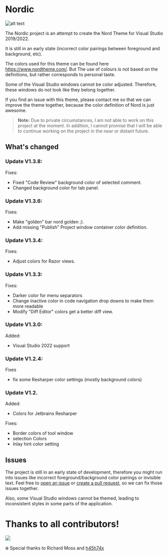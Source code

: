 # Nordic

![alt text](./nordic.png)


The Nordic project is an attempt to create the Nord Theme for Visual Studio 2019/2022. 

It is still in an early state (incorrect color pairings between foreground and background, etc).

The colors used for this theme can be found here https://www.nordtheme.com/.
But The use of colours is not based on the definitions, but rather corresponds to personal taste.

Some of the Visual Studio windows cannot be color adjusted. Therefore, these windows do not look like they belong together.

If you find an issue with this theme, please contact me so that we can improve the theme together, because the color definition of Nord is just awesome.

> **Note:** 
> Due to private circumstances, I am not able to work on this project at the moment. In addition, I cannot promise that I  will be able to continue working on the project in the near or distant future.


## What's changed


### Update V1.3.8:

Fixes:
* Fixed "Code Review" background color of selected comment.
* Changed background color for tab panel.


### Update V1.3.6:

Fixes:
* Make "golden" bar nord golden ;).
* Add missing "Publish" Project window container color definition.


### Update V1.3.4:

Fixes:
* Adjust colors for Razor views.


### Update V1.3.3:

Fixes:
* Darker color for menu separators 
* Change inactive color in code navigation drop downs to make them more readable
* Modify "Diff Editor" colors get a better diff view. 

### Update V1.3.0:

Added:
* Visual Studio 2022 support

### Update V1.2.4:

Fixes
* fix some Resharper color settings (mostly background colors)

### Update V1.2.

Added:
* Colors for Jetbrains Resharper

Fixes:
* Border colors of tool window
* selection Colors
* Inlay hint color setting


## Issues

The project is still in an early state of development, therefore you might run into issues like incorrect foreground/background color pairings or invisible text. Feel free to [open an issue](https://github.com/dst80/nordic/issues) or [create a pull request](https://github.com/dst80/nordic/pulls), so we can fix those issues together. 

Also, some Visual Studio windows cannot be themed, leading to inconsistent styles in some parts of the application.

# Thanks to all contributors!

<a href="https://github.com/dst80/nordic/graphs/contributors">
  <img src="https://contrib.rocks/image?repo=dst80/nordic" />
</a>

❄️️ Special thanks to Richard Moss and [h45h74x](https://github.com/h45h74x)


